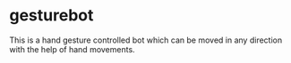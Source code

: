 # gesturebot
This is a hand gesture controlled bot which can be moved in any direction with the help of hand movements.
